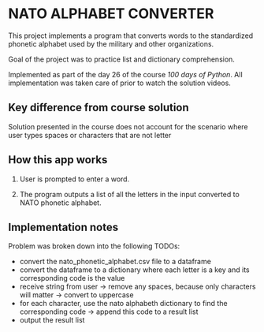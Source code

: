 
# NATO ALPHABET CONVERTER

This project implements a program that converts words to the standardized phonetic alphabet used by the military and other organizations.

Goal of the project was to practice list and dictionary comprehension.

Implemented as part of the day 26 of the course *100 days of Python*. All implementation was taken care of prior to watch the solution videos.

## Key difference from course solution

Solution presented in the course does not account for the scenario where user types spaces or characters that are not letter

## How this app works

1. User is prompted to enter a word.

2. The program outputs a list of all the letters in the input converted to NATO phonetic alphabet.
## Implementation notes

Problem was broken down into the following TODOs:

- convert the nato_phonetic_alphabet.csv file to a dataframe
- convert the dataframe to a dictionary where each letter is a key and its corresponding code is the value
- receive string from user -> remove any spaces, because only characters will matter -> convert to uppercase
-  for each character, use the nato alphabeth dictionary to find the corresponding code -> append this code to a result list
- output the result list